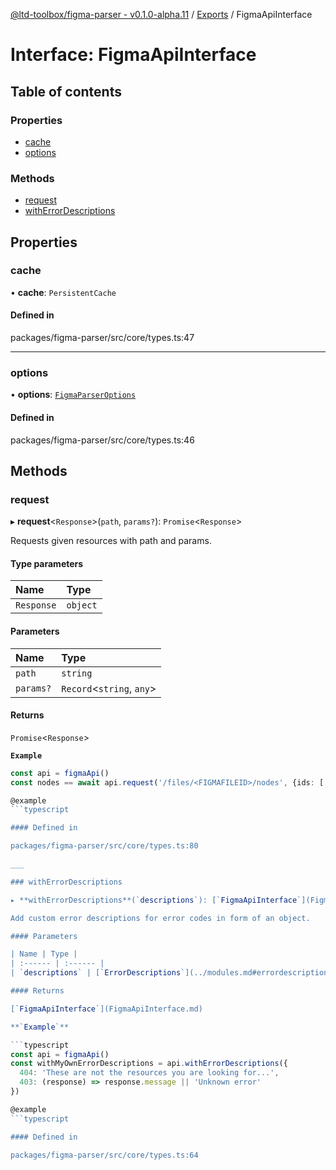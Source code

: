 [@ltd-toolbox/figma-parser - v0.1.0-alpha.11](../README.md) / [Exports](../modules.md) / FigmaApiInterface

# Interface: FigmaApiInterface

## Table of contents

### Properties

- [cache](FigmaApiInterface.md#cache)
- [options](FigmaApiInterface.md#options)

### Methods

- [request](FigmaApiInterface.md#request)
- [withErrorDescriptions](FigmaApiInterface.md#witherrordescriptions)

## Properties

### cache

• **cache**: `PersistentCache`

#### Defined in

packages/figma-parser/src/core/types.ts:47

___

### options

• **options**: [`FigmaParserOptions`](FigmaParserOptions.md)

#### Defined in

packages/figma-parser/src/core/types.ts:46

## Methods

### request

▸ **request**\<`Response`\>(`path`, `params?`): `Promise`\<`Response`\>

Requests given resources with path and params.

#### Type parameters

| Name | Type |
| :------ | :------ |
| `Response` | `object` |

#### Parameters

| Name | Type |
| :------ | :------ |
| `path` | `string` |
| `params?` | `Record`\<`string`, `any`\> |

#### Returns

`Promise`\<`Response`\>

**`Example`**

```typescript
const api = figmaApi()
const nodes == await api.request('/files/<FIGMAFILEID>/nodes', {ids: ['111:11', '111:12', depth: 1]})

@example
```typescript

#### Defined in

packages/figma-parser/src/core/types.ts:80

___

### withErrorDescriptions

▸ **withErrorDescriptions**(`descriptions`): [`FigmaApiInterface`](FigmaApiInterface.md)

Add custom error descriptions for error codes in form of an object.

#### Parameters

| Name | Type |
| :------ | :------ |
| `descriptions` | [`ErrorDescriptions`](../modules.md#errordescriptions) |

#### Returns

[`FigmaApiInterface`](FigmaApiInterface.md)

**`Example`**

```typescript
const api = figmaApi()
const withMyOwnErrorDescriptions = api.withErrorDescriptions({
  404: 'These are not the resources you are looking for...',
  403: (response) => response.message || 'Unknown error'
})

@example
```typescript

#### Defined in

packages/figma-parser/src/core/types.ts:64
